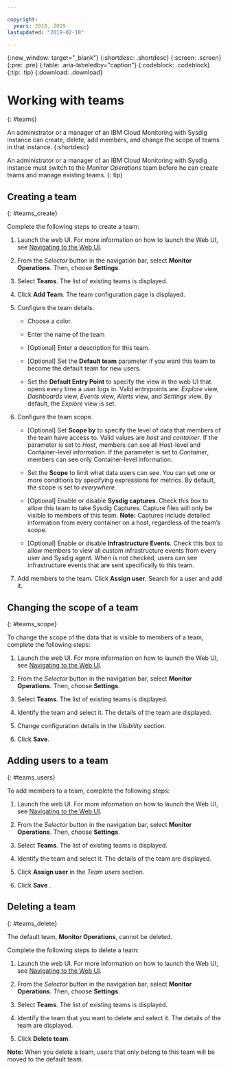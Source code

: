 ```yaml
---

copyright:
  years: 2018, 2019
lastupdated: "2019-02-18"

---
```


{:new_window: target="_blank"}
{:shortdesc: .shortdesc}
{:screen: .screen}
{:pre: .pre}
{:table: .aria-labeledby="caption"}
{:codeblock: .codeblock}
{:tip: .tip}
{:download: .download}

# Working with teams
{: #teams}

An administrator or a manager of an IBM Cloud Monitoring with Sysdig instance can create, delete, add members, and change the scope of teams in that instance. 
{:shortdesc} 

An administrator or a manager of an IBM Cloud Monitoring with Sysdig instance must switch to the *Monitor Operations* team before he can create teams and manage existing teams.
{: tip}

## Creating a team
{: #teams_create}

Complete the following steps to create a team:

1. Launch the web UI. For more information on how to launch the Web UI, see [Navigating to the Web UI](/docs/services/Monitoring-with-Sysdig?topic=Sysdig-launch#launch). 
    
2. From the *Selector* button in the navigation bar, select **Monitor Operations**. Then, choose **Settings**.

3. Select **Teams**. The list of existing teams is displayed.

4. Click **Add Team**. The team configuration page is displayed.

5. Configure the team details. 

    * Choose a color.

    * Enter the name of the team

    * [Optional] Enter a description for this team.

    * [Optional] Set the **Default team** parameter if you want this team to become the default team for new users.

    * Set the **Default Entry Point** to specify the view in the web UI that opens every time a user logs in. Valid entrypoints are: *Explore* view, *Dashboards* view, *Events* view, *Alerts* view, and *Settings* view. By default, the *Explore* view is set.

6. Configure the team scope. 

    * [Optional] Set **Scope by** to specify the level of data that members of the team have access to. Valid values are *host* and *container*. If the parameter is set to *Host*, members can see all Host-level and Container-level information. If the parameter is set to *Container*, members can see only Container-level information.

    * Set the **Scope** to limit what data users can see. You can set one or more conditions by specifying expressions for metrics. By default, the scope is set to *everywhere*.
	
    * [Optional] Enable or disable **Sysdig captures**. Check this box to allow this team to take Sysdig Captures. Capture files will only be visible to members of this team. **Note:** Captures include detailed information from every container on a host, regardless of the team’s scope.

    * [Optional] Enable or disable **Infrastructure Events**. Check this box to allow members to view all custom infrastructure events from every user and Sysdig agent. When is not checked, users can see infrastructure events that are sent specifically to this team. 

6. Add members to the team. Click **Assign user**. Search for a user and add it.



## Changing the scope of a team
{: #teams_scope}

To change the scope of the data that is visible to members of a team, complete the following steps: 

1. Launch the web UI. For more information on how to launch the Web UI, see [Navigating to the Web UI](/docs/services/Monitoring-with-Sysdig?topic=Sysdig-launch#launch). 
    
2. From the *Selector* button in the navigation bar, select **Monitor Operations**. Then, choose **Settings**.

3. Select **Teams**. The list of existing teams is displayed.

4. Identify the team and select it. The details of the team are displayed.

5. Change configuration details in the *Visibility* section.

6. Click **Save**. 


## Adding users to a team
{: #teams_users}

To add members to a team, complete the following steps: 

1. Launch the web UI. For more information on how to launch the Web UI, see [Navigating to the Web UI](/docs/services/Monitoring-with-Sysdig?topic=Sysdig-launch#launch). 
    
2. From the *Selector* button in the navigation bar, select **Monitor Operations**. Then, choose **Settings**.

3. Select **Teams**. The list of existing teams is displayed.

4. Identify the team and select it. The details of the team are displayed.

5. Click **Assign user** in the *Team users* section.

6. Click **Save** . 


## Deleting a team
{: #teams_delete}

The default team, **Monitor Operations**, cannot be deleted. 

Complete the following steps to delete a team:

1. Launch the web UI. For more information on how to launch the Web UI, see [Navigating to the Web UI](/docs/services/Monitoring-with-Sysdig?topic=Sysdig-launch#launch). 
    
2. From the *Selector* button in the navigation bar, select **Monitor Operations**. Then, choose **Settings**.

3. Select **Teams**. The list of existing teams is displayed.

4. Identify the team that you want to delete and select it. The details of the team are displayed.

5. Click **Delete team**.

**Note:** When you delete a team, users that only belong to this team will be moved to the default team.



